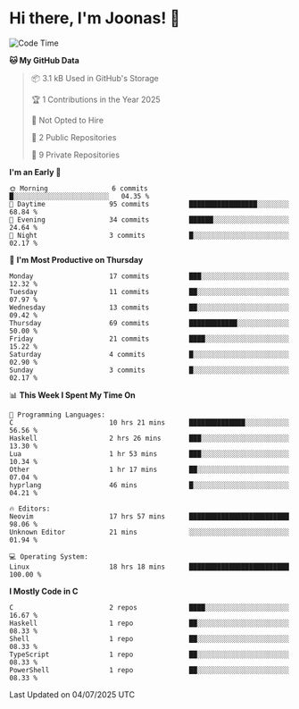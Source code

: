 <!--<a href="https://github.com/anuraghazra/github-readme-stats">
  <img align="center" height=200 src="https://readme-stats-git-main-joonas45s-projects.vercel.app/api?username=Joonas45&hide=stars&show_icons=true&theme=monokai" />
</a>
<a href="">
  <img align="center" width=300 src="https://readme-stats-git-main-joonas45s-projects.vercel.app/api/top-langs?username=Joonas45&theme=monokai&layout=compact" />
</a>-->
<!--
<a href="">
  <img align="center" height=125 width=600 src="https://readme-stats-git-main-joonas45s-projects.vercel.app/api/wakatime?username=Joonas45&theme=monokai&layout=compact" />
</a>
-->

# Hi there, I'm Joonas! :wave:


<!--START_SECTION:waka-->
![Code Time](http://img.shields.io/badge/Code%20Time-317%20hrs%2043%20mins-blue)

**🐱 My GitHub Data** 

> 📦 3.1 kB Used in GitHub's Storage 
 > 
> 🏆 1 Contributions in the Year 2025
 > 
> 🚫 Not Opted to Hire
 > 
> 📜 2 Public Repositories 
 > 
> 🔑 9 Private Repositories 
 > 
**I'm an Early 🐤** 

```text
🌞 Morning                6 commits           █░░░░░░░░░░░░░░░░░░░░░░░░   04.35 % 
🌆 Daytime                95 commits          █████████████████░░░░░░░░   68.84 % 
🌃 Evening                34 commits          ██████░░░░░░░░░░░░░░░░░░░   24.64 % 
🌙 Night                  3 commits           █░░░░░░░░░░░░░░░░░░░░░░░░   02.17 % 
```
📅 **I'm Most Productive on Thursday** 

```text
Monday                   17 commits          ███░░░░░░░░░░░░░░░░░░░░░░   12.32 % 
Tuesday                  11 commits          ██░░░░░░░░░░░░░░░░░░░░░░░   07.97 % 
Wednesday                13 commits          ██░░░░░░░░░░░░░░░░░░░░░░░   09.42 % 
Thursday                 69 commits          ████████████░░░░░░░░░░░░░   50.00 % 
Friday                   21 commits          ████░░░░░░░░░░░░░░░░░░░░░   15.22 % 
Saturday                 4 commits           █░░░░░░░░░░░░░░░░░░░░░░░░   02.90 % 
Sunday                   3 commits           █░░░░░░░░░░░░░░░░░░░░░░░░   02.17 % 
```


📊 **This Week I Spent My Time On** 

```text
💬 Programming Languages: 
C                        10 hrs 21 mins      ██████████████░░░░░░░░░░░   56.56 % 
Haskell                  2 hrs 26 mins       ███░░░░░░░░░░░░░░░░░░░░░░   13.30 % 
Lua                      1 hr 53 mins        ███░░░░░░░░░░░░░░░░░░░░░░   10.34 % 
Other                    1 hr 17 mins        ██░░░░░░░░░░░░░░░░░░░░░░░   07.04 % 
hyprlang                 46 mins             █░░░░░░░░░░░░░░░░░░░░░░░░   04.21 % 

🔥 Editors: 
Neovim                   17 hrs 57 mins      █████████████████████████   98.06 % 
Unknown Editor           21 mins             ░░░░░░░░░░░░░░░░░░░░░░░░░   01.94 % 

💻 Operating System: 
Linux                    18 hrs 18 mins      █████████████████████████   100.00 % 
```

**I Mostly Code in C** 

```text
C                        2 repos             ████░░░░░░░░░░░░░░░░░░░░░   16.67 % 
Haskell                  1 repo              ██░░░░░░░░░░░░░░░░░░░░░░░   08.33 % 
Shell                    1 repo              ██░░░░░░░░░░░░░░░░░░░░░░░   08.33 % 
TypeScript               1 repo              ██░░░░░░░░░░░░░░░░░░░░░░░   08.33 % 
PowerShell               1 repo              ██░░░░░░░░░░░░░░░░░░░░░░░   08.33 % 
```




 Last Updated on 04/07/2025 UTC
<!--END_SECTION:waka-->
